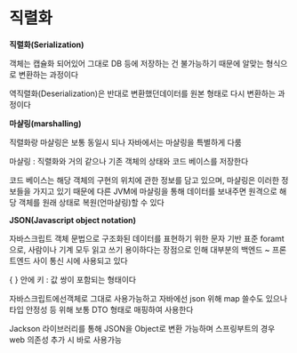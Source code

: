 # 직렬화

**직렬화(Serialization)**

객체는 캡슐화 되어있어 그대로 DB 등에 저장하는 건 불가능하기 때문에 알맞는 형식으로 변환하는 과정이다

역직렬화(Deserialization)은 반대로 변환했던데이터를 원본  형태로 다시 변환하는 과정이다



**마샬링(marshalling)**

직렬화랑 마샬링은 보통 동일시 되나 자바에서는 마샬링을 특별하게 다룸

마샬링 : 직렬화와 거의 같으나 기존 객체의 상태와 코드 베이스를 저장한다

코드 베이스는 해당 객체의 구현의 위치에 관한 정보를 담고 있으며, 마샬링은 이러한 정보들을 가지고 있기 때문에 다른 JVM에 마샬링을 통해 데이터를 보내주면 원격으로 해당 객체를 원래 상태로 복원(언마샬링)할 수 있다



**JSON(Javascript object notation)**

자바스크립트 객체 문법으로 구조화된 데이터를 표현하기 위한 문자 기반 표준 foramt으로, 사람이나 기계 모두 읽고 쓰기 용이하다는 장점으로 인해 대부분의 백엔드 \~ 프론트엔드 사이 통신 시에 사용되고 있다

{ } 안에 키 : 값 쌍이 포함되는 형태이다

자바스크립트에선객체로 그대로 사용가능하고 자바에선 json 위해 map 쓸수도 있으나 타입 안정성 등 위해 보통 DTO 형태로 매핑하여 사용한다

Jackson 라이브러리를 통해 JSON을 Object로 변환 가능하며 스프링부트의 경우 web 의존성 추가 시 바로 사용가능

